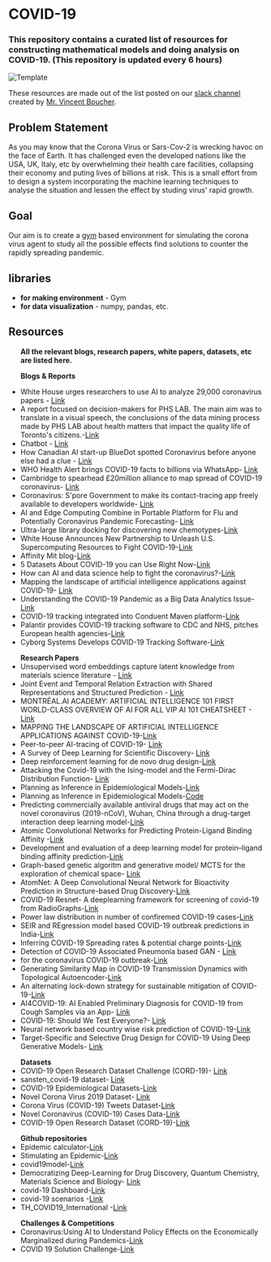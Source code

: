 # COVID-19
### This repository contains a curated list of resources for constructing mathematical models and doing analysis on COVID-19. (This repository is updated every 6 hours)

![Template](https://github.com/addy1997/COVID-19/blob/master/AITaskForcev2.png)

These resources are made out of the list posted on our [slack channel](https://www.linkedin.com/feed/update/urn:li:activity:6652004847895793664/) created by [Mr. Vincent Boucher](https://ca.linkedin.com/in/montrealai?trk=public-post_share-update_actor-text).

## Problem Statement

As you may know that the Corona Virus or Sars-Cov-2 is wrecking havoc on the face of Earth. It has challenged even the developed nations like the USA, UK, Italy, etc by overwhelming their health care facilities, collapsing their economy and puting lives of billions at risk. This is a small effort from to design a system incorporating the machine learning techniques to analyse the situation and lessen the effect by studing virus' rapid growth.

## Goal

Our aim is to create a [gym](https://gym.openai.com/) based environment for simulating the corona virus agent to study all the possible effects find solutions to counter the rapidly spreading pandemic. 

## libraries 

<ul>
<li> <b> for making environment</b> - Gym</li>
  
<li> <b> for data visualization</b> - numpy, pandas, etc.</li>
</ul>

## Resources

<ul>
<b> All the relevant blogs, research papers, white papers, datasets, etc are listed here.</b> <br>
  
<b>Blogs & Reports</b>

<li>White House urges researchers to use AI to analyze 29,000 coronavirus papers - <a href="https://www.reuters.com/article/us-health-coronavirus-tech-research-idUSKBN2133E6">Link</a></li>

  
<li>A report focused on decision-makers for PHS LAB. The main aim was to translate in a visual speech, the conclusions of the data mining process made by PHS LAB about health matters that impact the quality life of Toronto's citizens.-<a href="https://www.behance.net/gallery/74360365/Health-report-of-Toronto-neighborhoods">Link</a></li>


<li>Chatbot - <a href="https://covid19.dialogue.co/?lng=en#/info">Link</a></li>


<li> How Canadian AI start-up BlueDot spotted Coronavirus before anyone else had a clue - <a href="https://diginomica.com/how-canadian-ai-start-bluedot-spotted-coronavirus-anyone-else-had-clue">Link</a></li>


<li> WHO Health Alert brings COVID-19 facts to billions via WhatsApp- <a href="https://www.who.int/news-room/feature-stories/detail/who-health-alert-brings-covid-19-facts-to-billions-via-whatsapp">Link</a></li>


<li>Cambridge to spearhead £20million alliance to map spread of COVID-19 coronavirus- <a href= "https://www.cam.ac.uk/research/news/cambridge-to-spearhead-ps20million-alliance-to-map-spread-of-covid-19-coronavirus?utm_campaign=research&utm_medium=social&utm_source=linkedin&utm_content=1584953090">Link</a></li>


<li>Coronavirus: S'pore Government to make its contact-tracing app freely available to developers worldwide- <a href="https://www.straitstimes.com/singapore/coronavirus-spore-government-to-make-its-contact-tracing-app-freely-available-to">Link</a></li>


<li>AI and Edge Computing Combine in Portable Platform for Flu and Potentially Coronavirus Pandemic Forecasting- <a href="https://www.genengnews.com/news/ai-and-edge-computing-combine-in-portable-platform-for-flu-and-potentially-coronavirus-forecasting/">Link</a></li>

<li>Ultra-large library docking for discovering new chemotypes-<a href="https://www.ncbi.nlm.nih.gov/pmc/articles/PMC6383769/">Link</a></li>


<li>White House Announces New Partnership to Unleash U.S. Supercomputing Resources to Fight COVID-19-<a href="https://www.whitehouse.gov/briefings-statements/white-house-announces-new-partnership-unleash-u-s-supercomputing-resources-fight-covid-19/">Link</a></li>


<li>Affinity Mit blog-<a href="https://affinity.mit.edu/">Link</a></li>


<li>5 Datasets About COVID-19 you can Use Right Now-<a href="https://towardsdatascience.com/5-datasets-about-covid-19-you-can-use-right-now-46307b1406a">Link</a></li>

<li>How can AI and data science help to fight the coronavirus?-<a href="https://www.ericsson.com/en/blog/2020/4/ai-and-data-science-to-fight-coronavirus">Link</a></li>

<li>Mapping the landscape of artificial intelligence applications against COVID-19- <a href="https://www.unglobalpulse.org/2020/03/mapping-the-landscape-of-artificial-intelligence-applications-against-covid-19/">Link</a></li>

<li>Understanding the COVID-19 Pandemic as a Big Data Analytics Issue-<a href="Understanding the COVID-19 Pandemic as a Big Data Analytics Issue">Link</a></li>

<li>COVID-19 tracking integrated into Conduent Maven platform-<a href="https://economictimes.indiatimes.com/tech/software/covid-19-tracking-integrated-into-conduent-maven-platform/articleshow/74792429.cms">Link</a></li>

<li>Palantir provides COVID-19 tracking software to CDC and NHS, pitches European health agencies-<a href="https://techcrunch.com/2020/04/01/palantir-coronavirus-cdc-nhs-gotham-foundry/">Link</a></li>

<li>Cyborg Systems Develops COVID-19 Tracking Software-<a href="https://www.aithority.com/security/cyborg-systems-develops-covid-19-tracking-software/">Link</a></li>



</ul>
  
  
<ul>
<b>Research Papers</b>  
  
<li> Unsupervised word embeddings capture latent knowledge from materials science literature - <a href="https://perssongroup.lbl.gov/papers/dagdelen-2019-word-embeddings.pdf">Link</a></li>
  
<li>Joint Event and Temporal Relation Extraction with Shared Representations and Structured Prediction - <a href="https://arxiv.org/pdf/1909.05360.pdf">Link</a></li>

<li>MONTRÉAL.AI ACADEMY: ARTIFICIAL INTELLIGENCE 101 FIRST WORLD-CLASS OVERVIEW OF AI FOR ALL
VIP AI 101 CHEATSHEET - <a href="www.montreal.ai/ai4all.pdf">Link</a></li>

<li>MAPPING THE LANDSCAPE OF ARTIFICIAL INTELLIGENCE APPLICATIONS AGAINST COVID-19-<a href="https://drive.google.com/file/d/1vDcb6HeS-hufNgqH0dDhIEGjuJpnnkzT/view">Link</a></li>

<li>Peer-to-peer AI-tracing of COVID-19- <a href= "https://yoshuabengio.org/2020/03/23/peer-to-peer-ai-tracing-of-covid-19/">Link</a></li>

<li>A Survey of Deep Learning for Scientific Discovery- <a href="https://arxiv.org/abs/2003.11755">Link</a></li>

<li>Deep reinforcement learning for de novo drug design-<a href="https://advances.sciencemag.org/content/4/7/eaap7885">Link</a></li>

<li>Attacking the Covid-19 with the Ising-model and the Fermi-Dirac Distribution Function- <a href="https://arxiv.org/abs/2003.11860">Link</a></li>

<li>Planning as Inference in Epidemiological Models-<a href="https://arxiv.org/abs/2003.13221">Link</a></li>
<li>Planning as Inference in Epidemiological Models-<a href="https://github.com/plai-group/covid">Code</a></li>

<li>Predicting commercially available antiviral drugs that may act on the novel coronavirus (2019-nCoV), Wuhan, China through a drug-target interaction deep learning model-<a href="https://www.biorxiv.org/content/10.1101/2020.01.31.929547v1">Link</a></li> 

<li>Atomic Convolutional Networks for Predicting Protein-Ligand Binding Affinity -<a href="https://arxiv.org/abs/1703.10603">Link</a></li>

<li>Development and evaluation of a deep learning model for protein–ligand binding affinity prediction-<a href="https://www.ncbi.nlm.nih.gov/pmc/articles/PMC6198856/">Link</a></li>


<li>Graph-based genetic algoritm and generative model/ MCTS for the exploration of chemical space- <a href="https://chemrxiv.org/articles/Graph-based_Genetic_Algorithm_and_Generative_Model_Monte_Carlo_Tree_Search_for_the_Exploration_of_Chemical_Space/7240751">Link</a></li>

<li>AtomNet: A Deep Convolutional Neural Network for Bioactivity Prediction in Structure-based Drug Discovery-<a href="https://arxiv.org/abs/1510.02855">Link</a></li>

<li>COVID-19 Resnet- A deeplearning framework for screening of covid-19 from RadioGraphs-<a href="https://github.com/addy1997/COVID-19/blob/master/papers/2003.14395.pdf">Link</a></li>

<li>Power law distribution in number of confiremed COVID-19 cases-<a href="https://github.com/addy1997/COVID-19/blob/master/papers/2004.00940.pdf">Link</a></li>

<li>SEIR and REgression model based COVID-19 outbreak predictions in India-<a href="https://github.com/addy1997/COVID-19/blob/master/papers/2004.00958.pdf">Link</a></li>

<li>Inferring COVID-19 Spreading rates & potential charge points-<a href="https://github.com/addy1997/COVID-19/blob/master/papers/2004.01105.pdf">Link</a></li>

<li>Detection of COVID-19 Associated Pneumonia based GAN - <a href="https://github.com/addy1997/COVID-19/blob/master/papers/2004.01184.pdf">Link</a></li>

<li>for the coronavirus COVID-19 outbreak-<a href="https://github.com/addy1997/COVID-19/blob/master/papers/2004.01487.pdf">Link</a></li>

<li>Generating Similarity Map in COVID-19 Transmission Dynamics with Topological Autoencoder-<a href="https://github.com/addy1997/COVID-19/blob/master/papers/2004.01481.pdf">Link</a></li>

<li>An alternating lock-down strategy for sustainable mitigation of COVID-19-<a href="https://github.com/addy1997/COVID-19/blob/master/papers/2004.01453.pdf">Link</a></li>


<li>AI4COVID-19: AI Enabled Preliminary Diagnosis for COVID-19 from Cough Samples via an App- <a href="https://github.com/addy1997/COVID-19/blob/master/papers/2004.01275.pdf">Link</a></li>


<li>COVID-19: Should We Test Everyone?- <a href="https://github.com/addy1997/COVID-19/tree/master/papers">Link</a></li>

<li>Neural network based country wise risk prediction of COVID-19-<a href="https://github.com/addy1997/COVID-19/blob/master/papers/2004.00959.pdf">Link</a></li>

<li>Target-Specific and Selective Drug Design for COVID-19 Using Deep Generative Models- <a href="https://github.com/addy1997/COVID-19/blob/master/papers/2004.01215.pdf">Link</a></li>

</ul>


<ul>
<b>Datasets</b>
  
<li>COVID-19 Open Research Dataset Challenge (CORD-19)- <a href="https://www.kaggle.com/allen-institute-for-ai/CORD-19-research-challenge">Link</a></li>
  
<li>sansten_covid-19 dataset- <a href="https://drive.google.com/file/d/1egTa2hFNjBYKd8YF92nFAb4se-gj6fwA/view">Link</a></li>

<li>COVID-19 Epidemiological Datasets-<a href="https://sites.google.com/view/data-science-covid-19/data-and-resources">Link</a></li>

<li>Novel Corona Virus 2019 Dataset- <a href="https://www.kaggle.com/sudalairajkumar/novel-corona-virus-2019-dataset/tasks?taskId=508">Link</a></li>

<li>Corona Virus (COVID-19) Tweets Dataset-<a href="https://ieee-dataport.org/open-access/corona-virus-covid-19-tweets-dataset">Link</a></li>

<li>Novel Coronavirus (COVID-19) Cases Data-<a href="https://data.humdata.org/dataset/novel-coronavirus-2019-ncov-cases">Link</a></li>

<li>COVID-19 Open Research Dataset (CORD-19)-<a href="https://registry.opendata.aws/cord-19/">Link</a></li>


</ul>


<ul>
<b>Github repositories</b>
  
<li>Epidemic calculator-<a href="http://gabgoh.github.io/COVID/index.html">Link</a></li>

<li>Stimulating an Epidemic-<a href="https://www.youtube.com/watch?v=gxAaO2rsdIs&feature=youtu.be">Link</a></li>
  
<li>covid19model-<a href="https://github.com/ImperialCollegeLondon/covid19model">Link</a></li>

<li>Democratizing Deep-Learning for Drug Discovery, Quantum Chemistry, Materials Science and Biology- <a href="https://github.com/deepchem/deepchem">Link</a></li>

<li>covid-19 Dashboard-<a href="https://github.com/github/covid19-dashboard">Link</a></li>

<li>covid-19 scenarios -<a href="https://github.com/neherlab/covid19_scenarios">Link</a></li>

<li>TH_COVID19_International -<a href="https://github.com/Tencent/TH_COVID19_International">Link</a></li>

</ul>


<ul>
<b>Challenges & Competitions</b>
  
<li>Coronavirus:Using AI to Understand Policy Effects on the Economically Marginalized during Pandemics-<a href="https://omdena.com/challenges/ai-pandemics">Link</a></li>

<li>COVID 19 Solution Challenge-<a href="https://innovate.mygov.in/covid19/">Link</a></li>

</ul>














